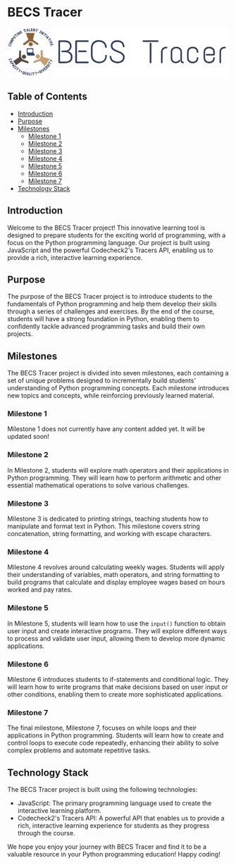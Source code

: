 # BECS Tracer

![Image of BECS Tracer Logo](/img/becs-tracer-logo.png)

## Table of Contents
- [Introduction](#introduction)
- [Purpose](#purpose)
- [Milestones](#milestones)
  - [Milestone 1](#milestone-1)
  - [Milestone 2](#milestone-2)
  - [Milestone 3](#milestone-3)
  - [Milestone 4](#milestone-4)
  - [Milestone 5](#milestone-5)
  - [Milestone 6](#milestone-6)
  - [Milestone 7](#milestone-7)
- [Technology Stack](#technology-stack)

## Introduction
Welcome to the BECS Tracer project! This innovative learning tool is designed to prepare students for the exciting world of programming, with a focus on the Python programming language. Our project is built using JavaScript and the powerful Codecheck2's Tracers API, enabling us to provide a rich, interactive learning experience.

## Purpose
The purpose of the BECS Tracer project is to introduce students to the fundamentals of Python programming and help them develop their skills through a series of challenges and exercises. By the end of the course, students will have a strong foundation in Python, enabling them to confidently tackle advanced programming tasks and build their own projects.

## Milestones
The BECS Tracer project is divided into seven milestones, each containing a set of unique problems designed to incrementally build students' understanding of Python programming concepts. Each milestone introduces new topics and concepts, while reinforcing previously learned material.

### Milestone 1
Milestone 1 does not currently have any content added yet. It will be updated soon!

### Milestone 2
In Milestone 2, students will explore math operators and their applications in Python programming. They will learn how to perform arithmetic and other essential mathematical operations to solve various challenges.

### Milestone 3
Milestone 3 is dedicated to printing strings, teaching students how to manipulate and format text in Python. This milestone covers string concatenation, string formatting, and working with escape characters.

### Milestone 4
Milestone 4 revolves around calculating weekly wages. Students will apply their understanding of variables, math operators, and string formatting to build programs that calculate and display employee wages based on hours worked and pay rates.

### Milestone 5
In Milestone 5, students will learn how to use the `input()` function to obtain user input and create interactive programs. They will explore different ways to process and validate user input, allowing them to develop more dynamic applications.

### Milestone 6
Milestone 6 introduces students to if-statements and conditional logic. They will learn how to write programs that make decisions based on user input or other conditions, enabling them to create more sophisticated applications.

### Milestone 7
The final milestone, Milestone 7, focuses on while loops and their applications in Python programming. Students will learn how to create and control loops to execute code repeatedly, enhancing their ability to solve complex problems and automate repetitive tasks.

## Technology Stack
The BECS Tracer project is built using the following technologies:

- JavaScript: The primary programming language used to create the interactive learning platform.
- Codecheck2's Tracers API: A powerful API that enables us to provide a rich, interactive learning experience for students as they progress through the course.

We hope you enjoy your journey with BECS Tracer and find it to be a valuable resource in your Python programming education! Happy coding!